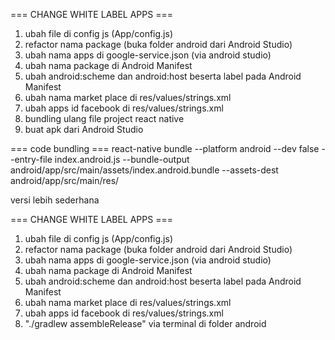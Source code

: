 === CHANGE WHITE LABEL APPS ===
1. ubah file di config js (App/config.js)
2. refactor nama package (buka folder android dari Android Studio)
3. ubah nama apps di google-service.json (via android studio)
4. ubah nama package di Android Manifest
5. ubah android:scheme dan android:host beserta label pada Android Manifest
6. ubah nama market place di res/values/strings.xml
7. ubah apps id facebook di res/values/strings.xml
8. bundling ulang file project react native
9. buat apk dari Android Studio

=== code bundling ===
react-native bundle --platform android --dev false --entry-file index.android.js   --bundle-output android/app/src/main/assets/index.android.bundle   --assets-dest android/app/src/main/res/

versi lebih sederhana

=== CHANGE WHITE LABEL APPS ===
1. ubah file di config js (App/config.js)
2. refactor nama package (buka folder android dari Android Studio)
3. ubah nama apps di google-service.json (via android studio)
4. ubah nama package di Android Manifest
5. ubah android:scheme dan android:host beserta label pada Android Manifest
6. ubah nama market place di res/values/strings.xml
7. ubah apps id facebook di res/values/strings.xml
8. "./gradlew assembleRelease" via terminal di folder android